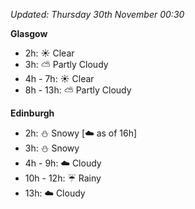*Updated: Thursday 30th November 00:30*

**Glasgow**

* 2h: :sunny: Clear
* 3h: :partly_sunny: Partly Cloudy
* 4h - 7h: :sunny: Clear
* 8h - 13h: :partly_sunny: Partly Cloudy

**Edinburgh**

* 2h: :snowman: Snowy [:cloud: as of 16h]
* 3h: :snowman: Snowy
* 4h - 9h: :cloud: Cloudy
* 10h - 12h: :umbrella: Rainy
* 13h: :cloud: Cloudy
